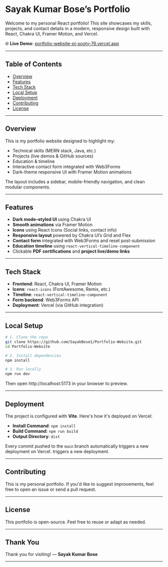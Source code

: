 # Sayak Kumar Bose’s Portfolio

Welcome to my personal React portfolio! This site showcases my skills, projects, and contact details in a modern, responsive design built with React, Chakra UI, Framer Motion, and Vercel.

🌐 **Live Demo**: [portfolio-website-pi-sooty-76.vercel.app](https://portfolio-website-theta-wheat.vercel.app/)

---

##  Table of Contents

- [Overview](#overview)  
- [Features](#features)  
- [Tech Stack](#tech-stack)  
- [Local Setup](#local-setup)  
- [Deployment](#deployment)  
- [Contributing](#contributing)  
- [License](#license)  

---

## Overview

This is my portfolio website designed to highlight my:

- Technical skills (MERN stack, Java, etc.)  
- Projects (live demos & GitHub sources)  
- Education & timeline  
- Interactive contact form integrated with Web3Forms  
- Dark-theme responsive UI with Framer Motion animations

The layout includes a sidebar, mobile-friendly navigation, and clean modular components.

---

## Features

- **Dark mode–styled UI** using Chakra UI  
- **Smooth animations** via Framer Motion  
- **Icons** using React Icons (Social links, contact info)  
- **Responsive layout** powered by Chakra UI’s Grid and Flex  
- **Contact form** integrated with Web3Forms and reset post-submission  
- **Education timeline** using `react-vertical-timeline-component`  
- Clickable **PDF certifications** and **project live/demo links**

---

## Tech Stack

- **Frontend**: React, Chakra UI, Framer Motion  
- **Icons**: `react-icons` (FontAwesome, Remix, etc.)  
- **Timeline**: `react-vertical-timeline-component`  
- **Form backend**: Web3Forms API  
- **Deployment**: Vercel (via GitHub integration)

---

## Local Setup

```bash
# 1. Clone the repo
git clone https://github.com/SayakBose1/Portfolio-Website.git
cd Portfolio-Website

# 2. Install dependencies
npm install

# 3. Run locally
npm run dev
```

Then open http://localhost:5173 in your browser to preview.

---

## Deployment

The project is configured with **Vite**. Here's how it's deployed on Vercel:

- **Install Command**: `npm install`  
- **Build Command**: `npm run build`  
- **Output Directory**: `dist`  

Every commit pushed to the `main` branch automatically triggers a new deployment on Vercel.
 triggers a new deployment.

 ---

 ## Contributing

This is my personal portfolio. If you'd like to suggest improvements, feel free to open an issue or send a pull request.

---

## License

This portfolio is open-source. Feel free to reuse or adapt as needed.

---

## Thank You

Thank you for visiting! — **Sayak Kumar Bose**

---
